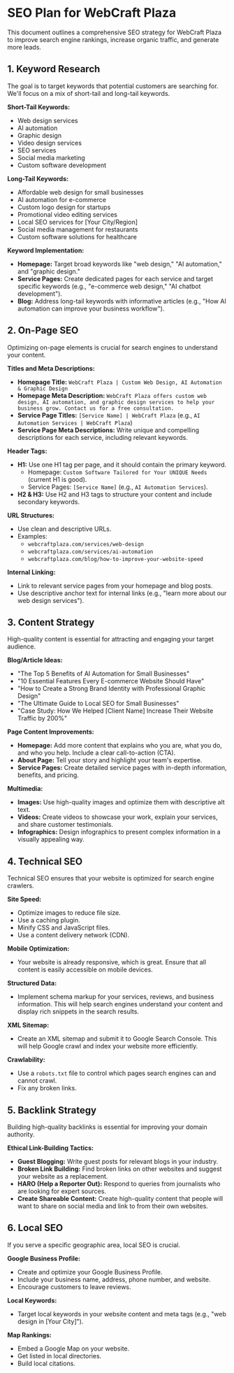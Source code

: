 # SEO Plan for WebCraft Plaza

This document outlines a comprehensive SEO strategy for WebCraft Plaza to improve search engine rankings, increase organic traffic, and generate more leads.

## 1. Keyword Research

The goal is to target keywords that potential customers are searching for. We'll focus on a mix of short-tail and long-tail keywords.

**Short-Tail Keywords:**

*   Web design services
*   AI automation
*   Graphic design
*   Video design services
*   SEO services
*   Social media marketing
*   Custom software development

**Long-Tail Keywords:**

*   Affordable web design for small businesses
*   AI automation for e-commerce
*   Custom logo design for startups
*   Promotional video editing services
*   Local SEO services for [Your City/Region]
*   Social media management for restaurants
*   Custom software solutions for healthcare

**Keyword Implementation:**

*   **Homepage:** Target broad keywords like "web design," "AI automation," and "graphic design."
*   **Service Pages:** Create dedicated pages for each service and target specific keywords (e.g., "e-commerce web design," "AI chatbot development").
*   **Blog:** Address long-tail keywords with informative articles (e.g., "How AI automation can improve your business workflow").

## 2. On-Page SEO

Optimizing on-page elements is crucial for search engines to understand your content.

**Titles and Meta Descriptions:**

*   **Homepage Title:** `WebCraft Plaza | Custom Web Design, AI Automation & Graphic Design`
*   **Homepage Meta Description:** `WebCraft Plaza offers custom web design, AI automation, and graphic design services to help your business grow. Contact us for a free consultation.`
*   **Service Page Titles:** `[Service Name] | WebCraft Plaza` (e.g., `AI Automation Services | WebCraft Plaza`)
*   **Service Page Meta Descriptions:** Write unique and compelling descriptions for each service, including relevant keywords.

**Header Tags:**

*   **H1:** Use one H1 tag per page, and it should contain the primary keyword.
    *   Homepage: `Custom Software Tailored for Your UNIQUE Needs` (current H1 is good).
    *   Service Pages: `[Service Name]` (e.g., `AI Automation Services`).
*   **H2 & H3:** Use H2 and H3 tags to structure your content and include secondary keywords.

**URL Structures:**

*   Use clean and descriptive URLs.
*   Examples:
    *   `webcraftplaza.com/services/web-design`
    *   `webcraftplaza.com/services/ai-automation`
    *   `webcraftplaza.com/blog/how-to-improve-your-website-speed`

**Internal Linking:**

*   Link to relevant service pages from your homepage and blog posts.
*   Use descriptive anchor text for internal links (e.g., "learn more about our web design services").

## 3. Content Strategy

High-quality content is essential for attracting and engaging your target audience.

**Blog/Article Ideas:**

*   "The Top 5 Benefits of AI Automation for Small Businesses"
*   "10 Essential Features Every E-commerce Website Should Have"
*   "How to Create a Strong Brand Identity with Professional Graphic Design"
*   "The Ultimate Guide to Local SEO for Small Businesses"
*   "Case Study: How We Helped [Client Name] Increase Their Website Traffic by 200%"

**Page Content Improvements:**

*   **Homepage:** Add more content that explains who you are, what you do, and who you help. Include a clear call-to-action (CTA).
*   **About Page:** Tell your story and highlight your team's expertise.
*   **Service Pages:** Create detailed service pages with in-depth information, benefits, and pricing.

**Multimedia:**

*   **Images:** Use high-quality images and optimize them with descriptive alt text.
*   **Videos:** Create videos to showcase your work, explain your services, and share customer testimonials.
*   **Infographics:** Design infographics to present complex information in a visually appealing way.

## 4. Technical SEO

Technical SEO ensures that your website is optimized for search engine crawlers.

**Site Speed:**

*   Optimize images to reduce file size.
*   Use a caching plugin.
*   Minify CSS and JavaScript files.
*   Use a content delivery network (CDN).

**Mobile Optimization:**

*   Your website is already responsive, which is great. Ensure that all content is easily accessible on mobile devices.

**Structured Data:**

*   Implement schema markup for your services, reviews, and business information. This will help search engines understand your content and display rich snippets in the search results.

**XML Sitemap:**

*   Create an XML sitemap and submit it to Google Search Console. This will help Google crawl and index your website more efficiently.

**Crawlability:**

*   Use a `robots.txt` file to control which pages search engines can and cannot crawl.
*   Fix any broken links.

## 5. Backlink Strategy

Building high-quality backlinks is essential for improving your domain authority.

**Ethical Link-Building Tactics:**

*   **Guest Blogging:** Write guest posts for relevant blogs in your industry.
*   **Broken Link Building:** Find broken links on other websites and suggest your website as a replacement.
*   **HARO (Help a Reporter Out):** Respond to queries from journalists who are looking for expert sources.
*   **Create Shareable Content:** Create high-quality content that people will want to share on social media and link to from their own websites.

## 6. Local SEO

If you serve a specific geographic area, local SEO is crucial.

**Google Business Profile:**

*   Create and optimize your Google Business Profile.
*   Include your business name, address, phone number, and website.
*   Encourage customers to leave reviews.

**Local Keywords:**

*   Target local keywords in your website content and meta tags (e.g., "web design in [Your City]").

**Map Rankings:**

*   Embed a Google Map on your website.
*   Get listed in local directories.
*   Build local citations.
